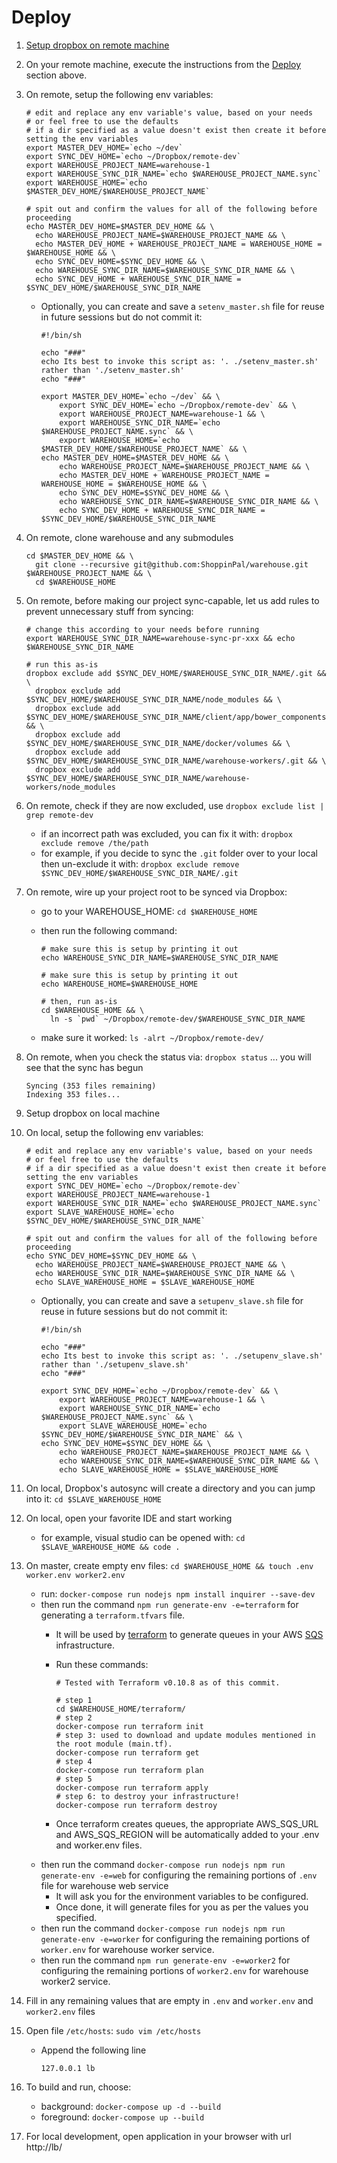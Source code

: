 # Deploy

1. [Setup dropbox on remote machine](https://training.shoppinpal.com/setup-box-on-azure/setup-dropbox-on-azure.html)
1. On your remote machine, execute the instructions from the [Deploy](https://github.com/ShoppinPal/warehouse#deploy) section above.
1. On remote, setup the following env variables:

    ```
    # edit and replace any env variable's value, based on your needs
    # or feel free to use the defaults
    # if a dir specified as a value doesn't exist then create it before setting the env variables
    export MASTER_DEV_HOME=`echo ~/dev`
    export SYNC_DEV_HOME=`echo ~/Dropbox/remote-dev`
    export WAREHOUSE_PROJECT_NAME=warehouse-1
    export WAREHOUSE_SYNC_DIR_NAME=`echo $WAREHOUSE_PROJECT_NAME.sync`
    export WAREHOUSE_HOME=`echo $MASTER_DEV_HOME/$WAREHOUSE_PROJECT_NAME`

    # spit out and confirm the values for all of the following before proceeding
    echo MASTER_DEV_HOME=$MASTER_DEV_HOME && \
      echo WAREHOUSE_PROJECT_NAME=$WAREHOUSE_PROJECT_NAME && \
      echo MASTER_DEV_HOME + WAREHOUSE_PROJECT_NAME = WAREHOUSE_HOME = $WAREHOUSE_HOME && \
      echo SYNC_DEV_HOME=$SYNC_DEV_HOME && \
      echo WAREHOUSE_SYNC_DIR_NAME=$WAREHOUSE_SYNC_DIR_NAME && \
      echo SYNC_DEV_HOME + WAREHOUSE_SYNC_DIR_NAME = $SYNC_DEV_HOME/$WAREHOUSE_SYNC_DIR_NAME
    ```
    * Optionally, you can create and save a `setenv_master.sh` file for reuse in future sessions but do not commit it:

        ```
        #!/bin/sh

        echo "###"
        echo Its best to invoke this script as: '. ./setenv_master.sh' rather than './setenv_master.sh'
        echo "###"

        export MASTER_DEV_HOME=`echo ~/dev` && \
            export SYNC_DEV_HOME=`echo ~/Dropbox/remote-dev` && \
            export WAREHOUSE_PROJECT_NAME=warehouse-1 && \
            export WAREHOUSE_SYNC_DIR_NAME=`echo $WAREHOUSE_PROJECT_NAME.sync` && \
            export WAREHOUSE_HOME=`echo $MASTER_DEV_HOME/$WAREHOUSE_PROJECT_NAME` && \
        echo MASTER_DEV_HOME=$MASTER_DEV_HOME && \
            echo WAREHOUSE_PROJECT_NAME=$WAREHOUSE_PROJECT_NAME && \
            echo MASTER_DEV_HOME + WAREHOUSE_PROJECT_NAME = WAREHOUSE_HOME = $WAREHOUSE_HOME && \
            echo SYNC_DEV_HOME=$SYNC_DEV_HOME && \
            echo WAREHOUSE_SYNC_DIR_NAME=$WAREHOUSE_SYNC_DIR_NAME && \
            echo SYNC_DEV_HOME + WAREHOUSE_SYNC_DIR_NAME = $SYNC_DEV_HOME/$WAREHOUSE_SYNC_DIR_NAME
        ```
1. On remote, clone warehouse and any submodules

    ```
    cd $MASTER_DEV_HOME && \
      git clone --recursive git@github.com:ShoppinPal/warehouse.git $WAREHOUSE_PROJECT_NAME && \
      cd $WAREHOUSE_HOME
    ```
1. On remote, before making our project sync-capable, let us add rules to prevent unnecessary stuff from syncing:

    ```
    # change this according to your needs before running
    export WAREHOUSE_SYNC_DIR_NAME=warehouse-sync-pr-xxx && echo $WAREHOUSE_SYNC_DIR_NAME

    # run this as-is
    dropbox exclude add $SYNC_DEV_HOME/$WAREHOUSE_SYNC_DIR_NAME/.git && \
      dropbox exclude add $SYNC_DEV_HOME/$WAREHOUSE_SYNC_DIR_NAME/node_modules && \
      dropbox exclude add $SYNC_DEV_HOME/$WAREHOUSE_SYNC_DIR_NAME/client/app/bower_components && \
      dropbox exclude add $SYNC_DEV_HOME/$WAREHOUSE_SYNC_DIR_NAME/docker/volumes && \
      dropbox exclude add $SYNC_DEV_HOME/$WAREHOUSE_SYNC_DIR_NAME/warehouse-workers/.git && \
      dropbox exclude add $SYNC_DEV_HOME/$WAREHOUSE_SYNC_DIR_NAME/warehouse-workers/node_modules
    ```
1. On remote, check if they are now excluded, use `dropbox exclude list | grep remote-dev`
    * if an incorrect path was excluded, you can fix it with: `dropbox exclude remove /the/path`
    * for example, if you decide to sync the `.git` folder over to your local then un-exclude it with: `dropbox exclude remove $SYNC_DEV_HOME/$WAREHOUSE_SYNC_DIR_NAME/.git`
1. On remote, wire up your project root to be synced via Dropbox:
    * go to your WAREHOUSE_HOME: `cd $WAREHOUSE_HOME`
    * then run the following command:

        ```
        # make sure this is setup by printing it out
        echo WAREHOUSE_SYNC_DIR_NAME=$WAREHOUSE_SYNC_DIR_NAME

        # make sure this is setup by printing it out
        echo WAREHOUSE_HOME=$WAREHOUSE_HOME

        # then, run as-is
        cd $WAREHOUSE_HOME && \
          ln -s `pwd` ~/Dropbox/remote-dev/$WAREHOUSE_SYNC_DIR_NAME
        ```
    * make sure it worked: `ls -alrt ~/Dropbox/remote-dev/`
1. On remote, when you check the status via: `dropbox status` ... you will see that the sync has begun
    ```
    Syncing (353 files remaining)
    Indexing 353 files...
    ```
1. Setup dropbox on local machine
1. On local, setup the following env variables:

    ```
    # edit and replace any env variable's value, based on your needs
    # or feel free to use the defaults
    # if a dir specified as a value doesn't exist then create it before setting the env variables
    export SYNC_DEV_HOME=`echo ~/Dropbox/remote-dev`
    export WAREHOUSE_PROJECT_NAME=warehouse-1
    export WAREHOUSE_SYNC_DIR_NAME=`echo $WAREHOUSE_PROJECT_NAME.sync`
    export SLAVE_WAREHOUSE_HOME=`echo $SYNC_DEV_HOME/$WAREHOUSE_SYNC_DIR_NAME`

    # spit out and confirm the values for all of the following before proceeding
    echo SYNC_DEV_HOME=$SYNC_DEV_HOME && \
      echo WAREHOUSE_PROJECT_NAME=$WAREHOUSE_PROJECT_NAME && \
      echo WAREHOUSE_SYNC_DIR_NAME=$WAREHOUSE_SYNC_DIR_NAME && \
      echo SLAVE_WAREHOUSE_HOME = $SLAVE_WAREHOUSE_HOME
    ```
    * Optionally, you can create and save a `setupenv_slave.sh` file for reuse in future sessions but do not commit it:

        ```
        #!/bin/sh

        echo "###"
        echo Its best to invoke this script as: '. ./setupenv_slave.sh' rather than './setupenv_slave.sh'
        echo "###"

        export SYNC_DEV_HOME=`echo ~/Dropbox/remote-dev` && \
            export WAREHOUSE_PROJECT_NAME=warehouse-1 && \
            export WAREHOUSE_SYNC_DIR_NAME=`echo $WAREHOUSE_PROJECT_NAME.sync` && \
            export SLAVE_WAREHOUSE_HOME=`echo $SYNC_DEV_HOME/$WAREHOUSE_SYNC_DIR_NAME` && \
        echo SYNC_DEV_HOME=$SYNC_DEV_HOME && \
            echo WAREHOUSE_PROJECT_NAME=$WAREHOUSE_PROJECT_NAME && \
            echo WAREHOUSE_SYNC_DIR_NAME=$WAREHOUSE_SYNC_DIR_NAME && \
            echo SLAVE_WAREHOUSE_HOME = $SLAVE_WAREHOUSE_HOME
        ```
1. On local, Dropbox's autosync will create a directory and you can jump into it: `cd $SLAVE_WAREHOUSE_HOME`
1. On local, open your favorite IDE and start working
    * for example, visual studio can be opened with: `cd $SLAVE_WAREHOUSE_HOME && code .`
1. On master, create empty env files: `cd $WAREHOUSE_HOME && touch .env worker.env worker2.env`
    * run: `docker-compose run nodejs npm install inquirer --save-dev`
    * then run the command `npm run generate-env -e=terraform` for generating a `terraform.tfvars` file.
        * It will be used by [terraform](https://www.terraform.io/) to generate queues in your AWS [SQS](https://aws.amazon.com/sqs/) infrastructure.
        * Run these commands:

            ```
            # Tested with Terraform v0.10.8 as of this commit.

            # step 1
            cd $WAREHOUSE_HOME/terraform/
            # step 2
            docker-compose run terraform init
            # step 3: used to download and update modules mentioned in the root module (main.tf).
            docker-compose run terraform get
            # step 4
            docker-compose run terraform plan
            # step 5
            docker-compose run terraform apply
            # step 6: to destroy your infrastructure!
            docker-compose run terraform destroy
            ```
        * Once terraform creates queues, the appropriate AWS_SQS_URL and AWS_SQS_REGION will be automatically added to your .env and worker.env files.
    * then run the command `docker-compose run nodejs npm run generate-env -e=web` for configuring the remaining portions of `.env` file for warehouse web service
        * It will ask you for the environment variables to be configured.
        * Once done, it will generate files for you as per the values you specified.
    * then run the command `docker-compose run nodejs npm run generate-env -e=worker` for configuring the remaining portions of `worker.env` for warehouse worker service.
    * then run the command `npm run generate-env -e=worker2` for configuring the remaining portions of `worker2.env` for warehouse worker2 service.
1. Fill in any remaining values that are empty in `.env` and `worker.env` and `worker2.env` files
1. Open file `/etc/hosts`: `sudo vim /etc/hosts`
    * Append the following line

        ```
        127.0.0.1 lb
        ```
1. To build and run, choose:
    * background: `docker-compose up -d --build`
    * foreground: `docker-compose up --build`
1. For local development, open application in your browser with url http://lb/

